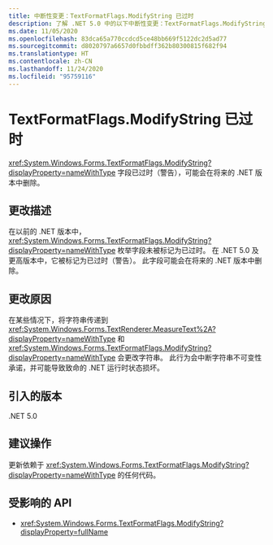 ```yaml
---
title: 中断性变更：TextFormatFlags.ModifyString 已过时
description: 了解 .NET 5.0 中的以下中断性变更：TextFormatFlags.ModifyString 字段已过时，显示警告。
ms.date: 11/05/2020
ms.openlocfilehash: 83dca65a770ccdcd5ce48bb669f5122dc2d5ad77
ms.sourcegitcommit: d8020797a6657d0fbbdff362b80300815f682f94
ms.translationtype: HT
ms.contentlocale: zh-CN
ms.lasthandoff: 11/24/2020
ms.locfileid: "95759116"
---
```

# <a name="textformatflagsmodifystring-is-obsolete"></a>TextFormatFlags.ModifyString 已过时

<xref:System.Windows.Forms.TextFormatFlags.ModifyString?displayProperty=nameWithType> 字段已过时（警告），可能会在将来的 .NET 版本中删除。

## <a name="change-description"></a>更改描述

在以前的 .NET 版本中，<xref:System.Windows.Forms.TextFormatFlags.ModifyString?displayProperty=nameWithType> 枚举字段未被标记为已过时。 在 .NET 5.0 及更高版本中，它被标记为已过时（警告）。 此字段可能会在将来的 .NET 版本中删除。

## <a name="reason-for-change"></a>更改原因

在某些情况下，将字符串传递到 <xref:System.Windows.Forms.TextRenderer.MeasureText%2A?displayProperty=nameWithType> 和 <xref:System.Windows.Forms.TextFormatFlags.ModifyString?displayProperty=nameWithType> 会更改字符串。 此行为会中断字符串不可变性承诺，并可能导致致命的 .NET 运行时状态损坏。

## <a name="version-introduced"></a>引入的版本

.NET 5.0

## <a name="recommended-action"></a>建议操作

更新依赖于 <xref:System.Windows.Forms.TextFormatFlags.ModifyString?displayProperty=nameWithType> 的任何代码。

## <a name="affected-apis"></a>受影响的 API

- <xref:System.Windows.Forms.TextFormatFlags.ModifyString?displayProperty=fullName>

<!--

### Affected APIs

- `F:System.Windows.Forms.TextFormatFlags.ModifyString`

### Category

Windows Forms

-->
